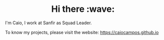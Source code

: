 <h1 align="center">Hi there :wave:</h1>

I'm Caio, I work at Sanfir as Squad Leader.

To know my projects, please visit the website: https://caiocampos.github.io
